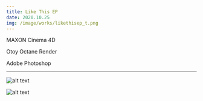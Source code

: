```yaml
---
title: Like This EP
date: 2020.10.25
img: /image/works/likethisep_t.png
---
```


MAXON Cinema 4D

Otoy Octane Render

Adobe Photoshop

<hr>

![alt text](https://lh3.google.com/u/0/d/1LpFotmDluYO1uKmLRE-BoS3tRrHC7YZK)

![alt text](https://lh3.google.com/u/0/d/1oRasP7_LKh1ic15DkKX27Ix0_PH11kIt)
